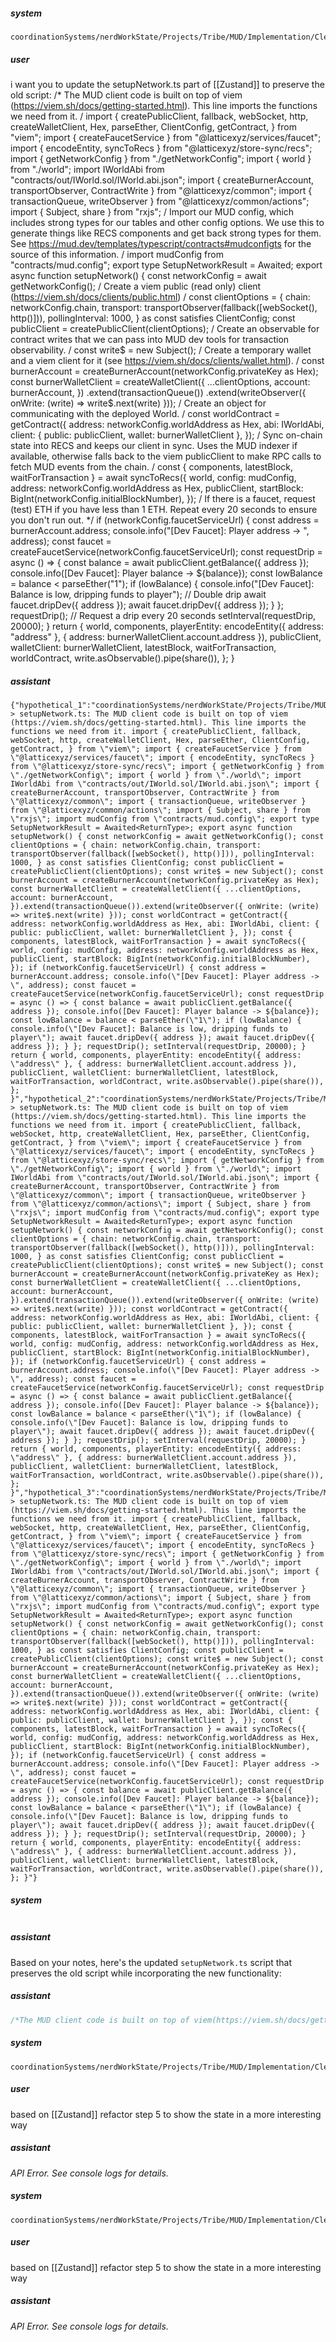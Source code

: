 ##### system
```sc-context
coordinationSystems/nerdWorkState/Projects/Tribe/MUD/Implementation/Clean/Zustand.md
```

##### user
i want you to update the setupNetwork.ts part of [[Zustand]] to preserve the old script:
/*
The MUD client code is built on top of viem
(https://viem.sh/docs/getting-started.html).
This line imports the functions we need from it.
/
import {
createPublicClient,
fallback,
webSocket,
http,
createWalletClient,
Hex,
parseEther,
ClientConfig,
getContract,
} from "viem";
import { createFaucetService } from "@latticexyz/services/faucet";
import { encodeEntity, syncToRecs } from "@latticexyz/store-sync/recs";
import { getNetworkConfig } from "./getNetworkConfig";
import { world } from "./world";
import IWorldAbi from "contracts/out/IWorld.sol/IWorld.abi.json";
import { createBurnerAccount, transportObserver, ContractWrite } from "@latticexyz/common";
import { transactionQueue, writeObserver } from "@latticexyz/common/actions";
import { Subject, share } from "rxjs";
/
Import our MUD config, which includes strong types for
our tables and other config options. We use this to generate
things like RECS components and get back strong types for them.
See https://mud.dev/templates/typescript/contracts#mudconfigts
for the source of this information.
/
import mudConfig from "contracts/mud.config";
export type SetupNetworkResult = Awaited<ReturnType>;
export async function setupNetwork() {
const networkConfig = await getNetworkConfig();
/
Create a viem public (read only) client
(https://viem.sh/docs/clients/public.html)
/
const clientOptions = {
chain: networkConfig.chain,
transport: transportObserver(fallback([webSocket(), http()])),
pollingInterval: 1000,
} as const satisfies ClientConfig;
const publicClient = createPublicClient(clientOptions);
/
Create an observable for contract writes that we can
pass into MUD dev tools for transaction observability.
/
const write$ = new Subject();
/
Create a temporary wallet and a viem client for it
(see https://viem.sh/docs/clients/wallet.html).
/
const burnerAccount = createBurnerAccount(networkConfig.privateKey as Hex);
const burnerWalletClient = createWalletClient({
...clientOptions,
account: burnerAccount,
})
.extend(transactionQueue())
.extend(writeObserver({ onWrite: (write) => write$.next(write) }));
/
Create an object for communicating with the deployed World.
/
const worldContract = getContract({
address: networkConfig.worldAddress as Hex,
abi: IWorldAbi,
client: { public: publicClient, wallet: burnerWalletClient },
});
/
Sync on-chain state into RECS and keeps our client in sync.
Uses the MUD indexer if available, otherwise falls back
to the viem publicClient to make RPC calls to fetch MUD
events from the chain.
/
const { components, latestBlock, waitForTransaction } = await syncToRecs({
world,
config: mudConfig,
address: networkConfig.worldAddress as Hex,
publicClient,
startBlock: BigInt(networkConfig.initialBlockNumber),
});
/
If there is a faucet, request (test) ETH if you have
less than 1 ETH. Repeat every 20 seconds to ensure you don't
run out.
*/
if (networkConfig.faucetServiceUrl) {
const address = burnerAccount.address;
console.info("[Dev Faucet]: Player address -> ", address);
const faucet = createFaucetService(networkConfig.faucetServiceUrl);
const requestDrip = async () => {
const balance = await publicClient.getBalance({ address });
console.info([Dev Faucet]: Player balance -> ${balance});
const lowBalance = balance < parseEther("1");
if (lowBalance) {
console.info("[Dev Faucet]: Balance is low, dripping funds to player");
// Double drip
await faucet.dripDev({ address });
await faucet.dripDev({ address });
}
};
requestDrip();
// Request a drip every 20 seconds
setInterval(requestDrip, 20000);
}
return {
world,
components,
playerEntity: encodeEntity({ address: "address" }, { address: burnerWalletClient.account.address }),
publicClient,
walletClient: burnerWalletClient,
latestBlock,
waitForTransaction,
worldContract,
write.asObservable().pipe(share()),
};
}

##### assistant
```lookup
{"hypothetical_1":"coordinationSystems/nerdWorkState/Projects/Tribe/MUD/Implementation/Clean/Zustand.md > setupNetwork.ts: The MUD client code is built on top of viem (https://viem.sh/docs/getting-started.html). This line imports the functions we need from it. import { createPublicClient, fallback, webSocket, http, createWalletClient, Hex, parseEther, ClientConfig, getContract, } from \"viem\"; import { createFaucetService } from \"@latticexyz/services/faucet\"; import { encodeEntity, syncToRecs } from \"@latticexyz/store-sync/recs\"; import { getNetworkConfig } from \"./getNetworkConfig\"; import { world } from \"./world\"; import IWorldAbi from \"contracts/out/IWorld.sol/IWorld.abi.json\"; import { createBurnerAccount, transportObserver, ContractWrite } from \"@latticexyz/common\"; import { transactionQueue, writeObserver } from \"@latticexyz/common/actions\"; import { Subject, share } from \"rxjs\"; import mudConfig from \"contracts/mud.config\"; export type SetupNetworkResult = Awaited<ReturnType>; export async function setupNetwork() { const networkConfig = await getNetworkConfig(); const clientOptions = { chain: networkConfig.chain, transport: transportObserver(fallback([webSocket(), http()])), pollingInterval: 1000, } as const satisfies ClientConfig; const publicClient = createPublicClient(clientOptions); const write$ = new Subject(); const burnerAccount = createBurnerAccount(networkConfig.privateKey as Hex); const burnerWalletClient = createWalletClient({ ...clientOptions, account: burnerAccount, }).extend(transactionQueue()).extend(writeObserver({ onWrite: (write) => write$.next(write) })); const worldContract = getContract({ address: networkConfig.worldAddress as Hex, abi: IWorldAbi, client: { public: publicClient, wallet: burnerWalletClient }, }); const { components, latestBlock, waitForTransaction } = await syncToRecs({ world, config: mudConfig, address: networkConfig.worldAddress as Hex, publicClient, startBlock: BigInt(networkConfig.initialBlockNumber), }); if (networkConfig.faucetServiceUrl) { const address = burnerAccount.address; console.info(\"[Dev Faucet]: Player address -> \", address); const faucet = createFaucetService(networkConfig.faucetServiceUrl); const requestDrip = async () => { const balance = await publicClient.getBalance({ address }); console.info([Dev Faucet]: Player balance -> ${balance}); const lowBalance = balance < parseEther(\"1\"); if (lowBalance) { console.info(\"[Dev Faucet]: Balance is low, dripping funds to player\"); await faucet.dripDev({ address }); await faucet.dripDev({ address }); } }; requestDrip(); setInterval(requestDrip, 20000); } return { world, components, playerEntity: encodeEntity({ address: \"address\" }, { address: burnerWalletClient.account.address }), publicClient, walletClient: burnerWalletClient, latestBlock, waitForTransaction, worldContract, write.asObservable().pipe(share()), }; }","hypothetical_2":"coordinationSystems/nerdWorkState/Projects/Tribe/MUD/Implementation/Clean/Zustand.md > setupNetwork.ts: The MUD client code is built on top of viem (https://viem.sh/docs/getting-started.html). This line imports the functions we need from it. import { createPublicClient, fallback, webSocket, http, createWalletClient, Hex, parseEther, ClientConfig, getContract, } from \"viem\"; import { createFaucetService } from \"@latticexyz/services/faucet\"; import { encodeEntity, syncToRecs } from \"@latticexyz/store-sync/recs\"; import { getNetworkConfig } from \"./getNetworkConfig\"; import { world } from \"./world\"; import IWorldAbi from \"contracts/out/IWorld.sol/IWorld.abi.json\"; import { createBurnerAccount, transportObserver, ContractWrite } from \"@latticexyz/common\"; import { transactionQueue, writeObserver } from \"@latticexyz/common/actions\"; import { Subject, share } from \"rxjs\"; import mudConfig from \"contracts/mud.config\"; export type SetupNetworkResult = Awaited<ReturnType>; export async function setupNetwork() { const networkConfig = await getNetworkConfig(); const clientOptions = { chain: networkConfig.chain, transport: transportObserver(fallback([webSocket(), http()])), pollingInterval: 1000, } as const satisfies ClientConfig; const publicClient = createPublicClient(clientOptions); const write$ = new Subject(); const burnerAccount = createBurnerAccount(networkConfig.privateKey as Hex); const burnerWalletClient = createWalletClient({ ...clientOptions, account: burnerAccount, }).extend(transactionQueue()).extend(writeObserver({ onWrite: (write) => write$.next(write) })); const worldContract = getContract({ address: networkConfig.worldAddress as Hex, abi: IWorldAbi, client: { public: publicClient, wallet: burnerWalletClient }, }); const { components, latestBlock, waitForTransaction } = await syncToRecs({ world, config: mudConfig, address: networkConfig.worldAddress as Hex, publicClient, startBlock: BigInt(networkConfig.initialBlockNumber), }); if (networkConfig.faucetServiceUrl) { const address = burnerAccount.address; console.info(\"[Dev Faucet]: Player address -> \", address); const faucet = createFaucetService(networkConfig.faucetServiceUrl); const requestDrip = async () => { const balance = await publicClient.getBalance({ address }); console.info([Dev Faucet]: Player balance -> ${balance}); const lowBalance = balance < parseEther(\"1\"); if (lowBalance) { console.info(\"[Dev Faucet]: Balance is low, dripping funds to player\"); await faucet.dripDev({ address }); await faucet.dripDev({ address }); } }; requestDrip(); setInterval(requestDrip, 20000); } return { world, components, playerEntity: encodeEntity({ address: \"address\" }, { address: burnerWalletClient.account.address }), publicClient, walletClient: burnerWalletClient, latestBlock, waitForTransaction, worldContract, write.asObservable().pipe(share()), }; }","hypothetical_3":"coordinationSystems/nerdWorkState/Projects/Tribe/MUD/Implementation/Clean/Zustand.md > setupNetwork.ts: The MUD client code is built on top of viem (https://viem.sh/docs/getting-started.html). This line imports the functions we need from it. import { createPublicClient, fallback, webSocket, http, createWalletClient, Hex, parseEther, ClientConfig, getContract, } from \"viem\"; import { createFaucetService } from \"@latticexyz/services/faucet\"; import { encodeEntity, syncToRecs } from \"@latticexyz/store-sync/recs\"; import { getNetworkConfig } from \"./getNetworkConfig\"; import { world } from \"./world\"; import IWorldAbi from \"contracts/out/IWorld.sol/IWorld.abi.json\"; import { createBurnerAccount, transportObserver, ContractWrite } from \"@latticexyz/common\"; import { transactionQueue, writeObserver } from \"@latticexyz/common/actions\"; import { Subject, share } from \"rxjs\"; import mudConfig from \"contracts/mud.config\"; export type SetupNetworkResult = Awaited<ReturnType>; export async function setupNetwork() { const networkConfig = await getNetworkConfig(); const clientOptions = { chain: networkConfig.chain, transport: transportObserver(fallback([webSocket(), http()])), pollingInterval: 1000, } as const satisfies ClientConfig; const publicClient = createPublicClient(clientOptions); const write$ = new Subject(); const burnerAccount = createBurnerAccount(networkConfig.privateKey as Hex); const burnerWalletClient = createWalletClient({ ...clientOptions, account: burnerAccount, }).extend(transactionQueue()).extend(writeObserver({ onWrite: (write) => write$.next(write) })); const worldContract = getContract({ address: networkConfig.worldAddress as Hex, abi: IWorldAbi, client: { public: publicClient, wallet: burnerWalletClient }, }); const { components, latestBlock, waitForTransaction } = await syncToRecs({ world, config: mudConfig, address: networkConfig.worldAddress as Hex, publicClient, startBlock: BigInt(networkConfig.initialBlockNumber), }); if (networkConfig.faucetServiceUrl) { const address = burnerAccount.address; console.info(\"[Dev Faucet]: Player address -> \", address); const faucet = createFaucetService(networkConfig.faucetServiceUrl); const requestDrip = async () => { const balance = await publicClient.getBalance({ address }); console.info([Dev Faucet]: Player balance -> ${balance}); const lowBalance = balance < parseEther(\"1\"); if (lowBalance) { console.info(\"[Dev Faucet]: Balance is low, dripping funds to player\"); await faucet.dripDev({ address }); await faucet.dripDev({ address }); } }; requestDrip(); setInterval(requestDrip, 20000); } return { world, components, playerEntity: encodeEntity({ address: \"address\" }, { address: burnerWalletClient.account.address }), publicClient, walletClient: burnerWalletClient, latestBlock, waitForTransaction, worldContract, write.asObservable().pipe(share()), }; }"}
```

##### system
```sc-context
```

##### assistant
Based on your notes, here's the updated `setupNetwork.ts` script that preserves the old script while incorporating the new functionality:

##### assistant
```typescript
/*The MUD client code is built on top of viem(https://viem.sh/docs/getting-started.html).This line imports the functions we need from it.*/import {  createPublicClient,  fallback,  webSocket,  http,  createWalletClient,  Hex,  parseEther,  ClientConfig,  getContract,} from "viem";import { createFaucetService } from "@latticexyz/services/faucet";import { encodeEntity, syncToRecs } from "@latticexyz/store-sync/recs";import { getNetworkConfig } from "./getNetworkConfig";import { world } from "./world";import IWorldAbi from "contracts/out/IWorld.sol/IWorld.abi.json";import { createBurnerAccount, transportObserver, ContractWrite } from "@latticexyz/common";import { transactionQueue, writeObserver } from "@latticexyz/common/actions";import { Subject, share } from "rxjs";/*Import our MUD config, which includes strong types forour tables and other config options. We use this to generatethings like RECS components and get back strong types for them.See https://mud.dev/templates/typescript/contracts#mudconfigtsfor the source of this information.*/import mudConfig from "contracts/mud.config";import { syncToZustand } from "@latticexyz/store-sync/zustand";export type SetupNetworkResult = Awaited<ReturnType<typeof setupNetwork>>;export async function setupNetwork() {  const networkConfig = await getNetworkConfig();  /*  Create a viem public (read only) client  (https://viem.sh/docs/clients/public.html)  */  const clientOptions = {    chain: networkConfig.chain,    transport: transportObserver(fallback([webSocket(), http()])),    pollingInterval: 1000,  } as const satisfies ClientConfig;  const publicClient = createPublicClient(clientOptions);  /*  Create an observable for contract writes that we can  pass into MUD dev tools for transaction observability.  */  const write$ = new Subject<ContractWrite>();  /*  Create a temporary wallet and a viem client for it  (see https://viem.sh/docs/clients/wallet.html).  */  const burnerAccount = createBurnerAccount(networkConfig.privateKey as Hex);  const burnerWalletClient = createWalletClient({    ...clientOptions,    account: burnerAccount,  })    .extend(transactionQueue())    .extend(writeObserver({ onWrite: (write) => write$.next(write) }));  /*  Create an object for communicating with the deployed World.  */  const worldContract = getContract({    address: networkConfig.worldAddress as Hex,    abi: IWorldAbi,    client: { public: publicClient, wallet: burnerWalletClient },  });  /*  Sync on-chain state into RECS and keeps our client in sync.  Uses the MUD indexer if available, otherwise falls back  to the viem publicClient to make RPC calls to fetch MUD  events from the chain.  */  const { components, latestBlock$, storedBlockLogs$, waitForTransaction } = await syncToRecs({    world,    config: mudConfig,    address: networkConfig.worldAddress as Hex,    publicClient,    startBlock: BigInt(networkConfig.initialBlockNumber),  });  const { tables, useStore } = await syncToZustand({    config: mudConfig,    address: networkConfig.worldAddress as Hex,    publicClient,    startBlock: BigInt(networkConfig.initialBlockNumber),  });  /*  If there is a faucet, request (test) ETH if you have  less than 1 ETH. Repeat every 20 seconds to ensure you don't  run out.  */  if (networkConfig.faucetServiceUrl) {    const address = burnerAccount.address;    console.info("[Dev Faucet]: Player address -> ", address);    const faucet = createFaucetService(networkConfig.faucetServiceUrl);    const requestDrip = async () => {      const balance = await publicClient.getBalance({ address });      console.info(`[Dev Faucet]: Player balance -> ${balance}`);      const lowBalance = balance < parseEther("1");      if (lowBalance) {        console.info("[Dev Faucet]: Balance is low, dripping funds to player");        // Double drip        await faucet.dripDev({ address });        await faucet.dripDev({ address });      }    };    requestDrip();    // Request a drip every 20 seconds    setInterval(requestDrip, 20000);  }  return {    tables,    useStore,    world,    components,    playerEntity: encodeEntity({ address: "address" }, { address: burnerWalletClient.account.address }),    publicClient,    walletClient: burnerWalletClient,    latestBlock$,    storedBlockLogs$,    waitForTransaction,    worldContract,    write$: write$.asObservable().pipe(share()),  };}This updated script maintains the original functionality while integrating the `syncToZustand` function to synchronize the state with Zustand.
```

##### system
```sc-context
coordinationSystems/nerdWorkState/Projects/Tribe/MUD/Implementation/Clean/Zustand.md
```

##### user
based on [[Zustand]] refactor step 5 to show the state in a more interesting way

##### assistant
*API Error. See console logs for details.*

##### system
```sc-context
coordinationSystems/nerdWorkState/Projects/Tribe/MUD/Implementation/Clean/Zustand.md
```

##### user
based on [[Zustand]] refactor step 5 to show the state in a more interesting way

##### assistant
*API Error. See console logs for details.*